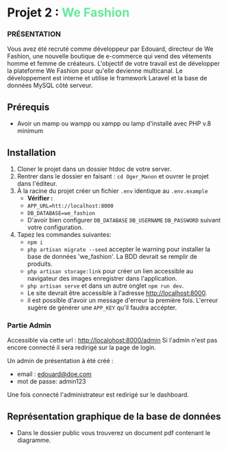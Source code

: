 # Projet 2 : <span style="color:#66EB9A ">We Fashion</span>

### PRÉSENTATION

Vous avez été recruté comme développeur par Edouard, directeur de We Fashion, une nouvelle boutique de e-commerce qui vend des vêtements homme et femme de créateurs. L'objectif de votre travail est de développer la plateforme We Fashion pour qu'elle devienne multicanal. Le développement est interne et utilise le framework Laravel et la base de données MySQL côté serveur.

## Prérequis

-   Avoir un mamp ou wampp ou xampp ou lamp d'installé avec PHP v.8 minimum

## Installation

1. Cloner le projet dans un dossier htdoc de votre server.
2. Rentrer dans le dossier en faisant : `cd Oger_Manon` et ouvrer le projet dans l'éditeur.
3. À la racine du projet créer un fichier `.env` identique au `.env.example`
    - **Vérifier :**
    - `APP_URL=htt://localhost:8000`
    - `DB_DATABASE=we_fashion`
    - D'avoir bien configurer `DB_DATABASE` `DB_USERNAME` `DB_PASSWORD` suivant votre configuration.
4. Tapez les commandes suivantes:
    - `npm i`
    - `php artisan migrate --seed` accepter le warning pour installer la base de données 'we_fashion'. La BDD devrait se remplir de produits.
    - `php artisan storage:link` pour créer un lien accessible au navigateur des images enregistrer dans l'application.
    - `php artisan serve` et dans un autre onglet `npm run dev`.
    - Le site devrait être accessible à l'adresse <a href="http://localhost:8000">http://localhost:8000</a>.
    - il est possible d'avoir un message d'erreur la première fois. L'erreur sugère de générer une `APP_KEY` qu'il faudra accépter.


### Partie Admin

Accessible via cette url : <a href="http://localohost:8000/admin">http://localohost:8000/admin</a>
Si l'admin n'est pas encore connecté il sera redirigé sur la page de login.

Un admin de présentation à été créé :

-   email : edouard@doe.com
-   mot de passe: admin123

Une fois connecté l'administrateur est redirigé sur le dashboard.

## Représentation graphique de la base de données

-   Dans le dossier public vous trouverez un document pdf contenant le diagramme.
